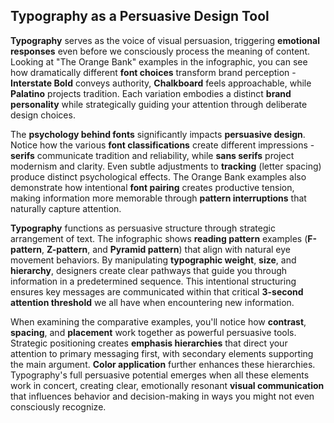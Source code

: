 ## Typography as a Persuasive Design Tool

**Typography** serves as the voice of visual persuasion, triggering **emotional responses** even before we consciously process the meaning of content. Looking at "The Orange Bank" examples in the infographic, you can see how dramatically different **font choices** transform brand perception - **Interstate Bold** conveys authority, **Chalkboard** feels approachable, while **Palatino** projects tradition. Each variation embodies a distinct **brand personality** while strategically guiding your attention through deliberate design choices.

The **psychology behind fonts** significantly impacts **persuasive design**. Notice how the various **font classifications** create different impressions - **serifs** communicate tradition and reliability, while **sans serifs** project modernism and clarity. Even subtle adjustments to **tracking** (letter spacing) produce distinct psychological effects. The Orange Bank examples also demonstrate how intentional **font pairing** creates productive tension, making information more memorable through **pattern interruptions** that naturally capture attention.

**Typography** functions as persuasive structure through strategic arrangement of text. The infographic shows **reading pattern** examples (**F-pattern**, **Z-pattern**, and **Pyramid pattern**) that align with natural eye movement behaviors. By manipulating **typographic weight**, **size**, and **hierarchy**, designers create clear pathways that guide you through information in a predetermined sequence. This intentional structuring ensures key messages are communicated within that critical **3-second attention threshold** we all have when encountering new information.

When examining the comparative examples, you'll notice how **contrast**, **spacing**, and **placement** work together as powerful persuasive tools. Strategic positioning creates **emphasis hierarchies** that direct your attention to primary messaging first, with secondary elements supporting the main argument. **Color application** further enhances these hierarchies. Typography's full persuasive potential emerges when all these elements work in concert, creating clear, emotionally resonant **visual communication** that influences behavior and decision-making in ways you might not even consciously recognize.